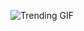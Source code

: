 ![Trending GIF](https://media1.giphy.com/media/v1.Y2lkPThiYjIxNzcyZDE1MzV5MXA4NXJ5dzg3dHQzYXo1NGhsMm9oZGJtOWh0N3EwazFyZiZlcD12MV9naWZzX3NlYXJjaCZjdD1n/rplvK3z0IzLqBxVJWk/giphy.gif)
